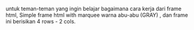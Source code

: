 untuk teman-teman yang ingin belajar bagaimana cara kerja dari frame html, Simple frame html with marquee warna abu-abu (GRAY) , dan frame ini berisikan 4 rows - 2 cols.
